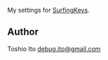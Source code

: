 My settings for [SurfingKeys](https://github.com/brookhong/Surfingkeys).

## Author

Toshio Ito <debug.ito@gmail.com>



